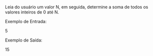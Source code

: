 Leia do usuário um valor N, em seguida, determine a soma de todos os valores inteiros de 0 até N.

Exemplo de Entrada:

5

Exemplo de Saída:

15